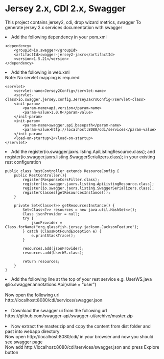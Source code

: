 # Jersey 2.x, CDI 2.x, Swagger
This project contains jersey2, cdi, drop wizard metrics, swagger
To generate jersey 2.x services documentation with swagger
<li>Add the following dependency in your pom.xml</li>

    <dependency>
        <groupId>io.swagger</groupId>
        <artifactId>swagger-jersey2-jaxrs</artifactId>
        <version>1.5.21</version>
    </dependency>

<li>Add the following in web.xml</li>
Note: No servlet mapping is required
    
    <servlet>
        <servlet-name>Jersey2Config</servlet-name>
        <servlet-class>io.swagger.jersey.config.JerseyJaxrsConfig</servlet-class>
        <init-param>
            <param-name>api.version</param-name>
            <param-value>1.0.0</param-value>
        </init-param>
        <init-param>
            <param-name>swagger.api.basepath</param-name>
            <param-value>http://localhost:8080/cdi/services</param-value>
        </init-param>
        <load-on-startup>2</load-on-startup>
    </servlet>

<li>Add the register(io.swagger.jaxrs.listing.ApiListingResource.class); and register(io.swagger.jaxrs.listing.SwaggerSerializers.class); in your existing rest configuration</li>

    public class RestController extends ResourceConfig {
        public RestController(){
            register(ResponseCorsFilter.class);
            register(io.swagger.jaxrs.listing.ApiListingResource.class);
            register(io.swagger.jaxrs.listing.SwaggerSerializers.class);
            registerClasses(getResourcesInstance());
        }
    
        private Set<Class<?>> getResourcesInstance() {
            Set<Class<?>> resources = new java.util.HashSet<>();
            Class jsonProvider = null;
            try {
                jsonProvider = Class.forName("org.glassfish.jersey.jackson.JacksonFeature");
            } catch (ClassNotFoundException e) {
                e.printStackTrace();
            }
    
            resources.add(jsonProvider);
            resources.add(UserWS.class);
    
            return resources;
        }
    }
    
<li>Add the following line at the top of your rest service e.g. UserWS.java</li>
@io.swagger.annotations.Api(value = "user")<br><br>
Now open the following url<br>
http://localhost:8080/cdi/services/swagger.json<br><br>
<li>Download the swagger ui from the following url</li>
https://github.com/swagger-api/swagger-ui/archive/master.zip<br><br>

<li>Now extract the master.zip and copy the content from dist folder and past into webapp directory</li>
Now open http://localhost:8080/cdi/ in your browser and now you should see swagger page<br>
Now add http://localhost:8080/cdi/services/swagger.json and press Explore button 